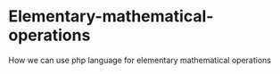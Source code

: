 # Elementary-mathematical-operations
How we can use php language for elementary mathematical operations
